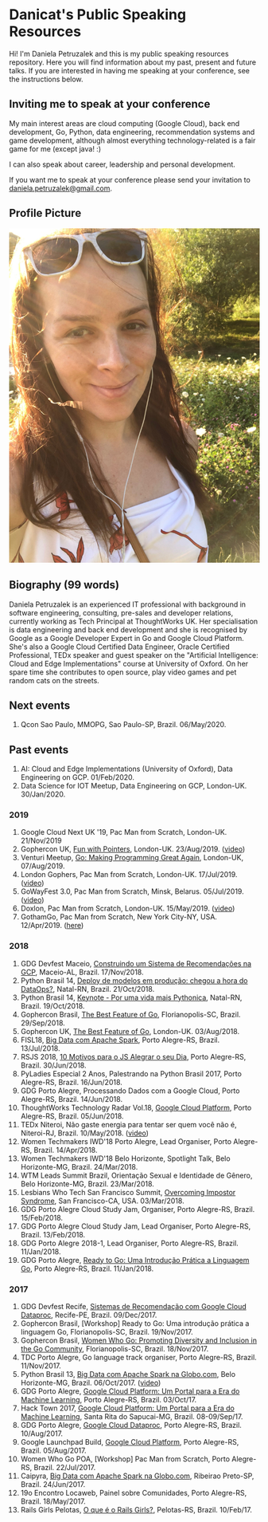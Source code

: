 # Danicat's Public Speaking Resources

Hi! I'm Daniela Petruzalek and this is my public speaking resources repository. Here you will find information about my past, present and future talks. If you are interested in having me speaking at your conference, see the instructions below.

## Inviting me to speak at your conference

My main interest areas are cloud computing (Google Cloud), back end development, Go, Python, data engineering, recommendation systems and game development, although almost everything technology-related is a fair game for me (except java! :)

I can also speak about career, leadership and personal development.

If you want me to speak at your conference please send your invitation to daniela.petruzalek@gmail.com.

## Profile Picture

![](profile.jpg)

## Biography (99 words)

Daniela Petruzalek is an experienced IT professional with background in software engineering, consulting, pre-sales and developer relations, currently working as Tech Principal at ThoughtWorks UK. Her specialisation is data engineering and back end development and she is recognised by Google as a Google Developer Expert in Go and Google Cloud Platform. She's also a Google Cloud Certified Data Engineer, Oracle Certified Professional, TEDx speaker and guest speaker on the "Artificial Intelligence: Cloud and Edge Implementations" course at University of Oxford. On her spare time she contributes to open source, play video games and pet random cats on the streets.

## Next events

1. Qcon Sao Paulo, MMOPG, Sao Paulo-SP, Brazil. 06/May/2020.

## Past events

1. AI: Cloud and Edge Implementations (University of Oxford), Data Engineering on GCP. 01/Feb/2020.
1. Data Science for IOT Meetup, Data Engineering on GCP, London-UK. 30/Jan/2020.

### 2019

1. Google Cloud Next UK '19, Pac Man from Scratch, London-UK. 21/Nov/2019
1. Gophercon UK, [Fun with Pointers](https://docs.google.com/presentation/d/e/2PACX-1vSVN5pXkK8CFimGIVqaUXpJxo0OUILbPMAMD1s0S1dZwXX-Z6lW9H5W7_rTAiDGacW2MSTpA0cnhZB_/pub?start=false&loop=false&delayms=3000), London-UK. 23/Aug/2019. ([video](https://youtu.be/yEiaCx0fR9k))
1. Venturi Meetup, [Go: Making Programming Great Again](https://docs.google.com/presentation/d/e/2PACX-1vSLjMNPcVRwNY-Os_D5_WqGWlti5jKjfx5cUZQq9jE0SvLrHZfBXeS6-jhCXXdwZxK5XfPB9L-1PAII/pub?start=false&loop=false&delayms=3000), London-UK, 07/Aug/2019.
1. London Gophers, Pac Man from Scratch, London-UK. 17/Jul/2019. ([video](https://youtu.be/SM8LTMnB4x0))
1. GoWayFest 3.0, Pac Man from Scratch, Minsk, Belarus. 05/Jul/2019. ([video](https://www.youtube.com/watch?v=0qvW4kIlS8I))
1. Doxlon, Pac Man from Scratch, London-UK. 15/May/2019. ([video](https://www.youtube.com/watch?v=r-ur2Go4-vU))
1. GothamGo, Pac Man from Scratch, New York City-NY, USA. 12/Apr/2019. ([here](https://www.youtube.com/watch?v=GH0DlCKTppE))

### 2018

1. GDG Devfest Maceio, [Construindo um Sistema de Recomendações na GCP](https://speakerdeck.com/danicat/construindo-um-sistema-de-recomendacoes-na-gcp), Maceio-AL, Brazil. 17/Nov/2018.
1. Python Brasil 14, [Deploy de modelos em produção: chegou a hora do DataOps?](https://speakerdeck.com/danicat/dataops), Natal-RN, Brazil. 21/Oct/2018.
1. Python Brasil 14, [Keynote - Por uma vida mais Pythonica](https://speakerdeck.com/danicat/por-uma-vida-mais-pythonica-keynote-python-brasil-14), Natal-RN, Brazil. 19/Oct/2018.
1. Gophercon Brasil, [The Best Feature of Go](https://speakerdeck.com/danicat/the-best-feature-of-go-gophercon-br-2018), Florianopolis-SC, Brazil. 29/Sep/2018.
1. Gophercon UK, [The Best Feature of Go](https://speakerdeck.com/danicat/the-best-feature-of-go-gophercon-br-2018), London-UK. 03/Aug/2018.
1. FISL18, [Big Data com Apache Spark](https://docs.google.com/presentation/d/1wsOfAO6HihYk3sjPsP6CbmqMC25EGz_X4sBC5pn3828/edit?usp=sharing), Porto Alegre-RS, Brazil. 13/Jul/2018.
1. RSJS 2018, [10 Motivos para o JS Alegrar o seu Dia](https://docs.google.com/presentation/d/1h_y4hwFfMY6Tuy42V5d87tJrGqpED_2qbSg8atO0eqI/edit?usp=sharing), Porto Alegre-RS, Brazil. 30/Jun/2018.
1. PyLadies Especial 2 Anos, Palestrando na Python Brasil 2017, Porto Alegre-RS, Brazil. 16/Jun/2018.
1. GDG Porto Alegre, Processando Dados com a Google Cloud, Porto Alegre-RS, Brazil. 14/Jun/2018.
1. ThoughtWorks Technology Radar Vol.18, [Google Cloud Platform](https://speakerdeck.com/danicat/techradar-vol-dot-18-google-cloud-platform?slide=1), Porto Alegre-RS, Brazil. 05/Jun/2018.
1. TEDx Niteroi, Não gaste energia para tentar ser quem você não é, Niteroi-RJ, Brazil. 10/May/2018. ([video](https://youtu.be/bbQzftKrIec))
1. Women Techmakers IWD'18 Porto Alegre, Lead Organiser, Porto Alegre-RS, Brazil. 14/Apr/2018.
1. Women Techmakers IWD'18 Belo Horizonte, Spotlight Talk, Belo Horizonte-MG, Brazil. 24/Mar/2018.
1. WTM Leads Summit Brazil, Orientação Sexual e Identidade de Gênero, Belo Horizonte-MG, Brazil. 23/Mar/2018.
1. Lesbians Who Tech San Francisco Summit, [Overcoming Impostor Syndrome](https://www.slideshare.net/DanielaPetruzalek/overcoming-impostor-syndrome-89548007), San Francisco-CA, USA. 03/Mar/2018.
1. GDG Porto Alegre Cloud Study Jam, Organiser, Porto Alegre-RS, Brazil. 15/Feb/2018.
1. GDG Porto Alegre Cloud Study Jam, Lead Organiser, Porto Alegre-RS, Brazil. 13/Feb/2018.
1. GDG Porto Alegre 2018-1, Lead Organiser, Porto Alegre-RS, Brazil. 11/Jan/2018.
1. GDG Porto Alegre, [Ready to Go: Uma Introdução Prática a Linguagem Go](https://github.com/danicat/ready2go), Porto Alegre-RS, Brazil. 11/Jan/2018.

### 2017

1. GDG Devfest Recife, [Sistemas de Recomendação com Google Cloud Dataproc](https://speakerdeck.com/danicat/sistemas-de-recomendacao-com-google-dataproc), Recife-PE, Brazil. 09/Dec/2017.
1. Gophercon Brasil, [Workshop] Ready to Go: Uma introdução prática a linguagem Go, Florianopolis-SC, Brazil. 19/Nov/2017.
1. Gophercon Brasil, [Women Who Go: Promoting Diversity and Inclusion in the Go Community](https://speakerdeck.com/danicat/wwg-promoting-diversity-and-inclusion-in-the-go-community), Florianopolis-SC, Brazil. 18/Nov/2017.
1. TDC Porto Alegre, Go language track organiser, Porto Alegre-RS, Brazil. 11/Nov/2017.
1. Python Brasil 13, [Big Data com Apache Spark na Globo.com](https://www.slideshare.net/DanielaPetruzalek/big-data-com-apache-spark-na-globocom-80566202), Belo Horizonte-MG, Brazil. 06/Oct/2017. ([video](https://www.youtube.com/watch?v=7QUO6ZdQy1w))
1. GDG Porto Alegre, [Google Cloud Platform: Um Portal para a Era do Machine Learning](https://www.slideshare.net/DanielaPetruzalek/google-cloud-platform-um-portal-para-a-era-do-machine-learning), Porto Alegre-RS, Brazil. 03/Oct/17.
1. Hack Town 2017, [Google Cloud Platform: Um Portal para a Era do Machine Learning](https://www.slideshare.net/DanielaPetruzalek/google-cloud-platform-um-portal-para-a-era-do-machine-learning), Santa Rita do Sapucai-MG, Brazil. 08-09/Sep/17.
1. GDG Porto Alegre, [Google Cloud Dataproc](https://www.slideshare.net/DanielaPetruzalek/google-cloud-dataproc), Porto Alegre-RS, Brazil. 10/Aug/2017.
1. Google Launchpad Build, [Google Cloud Platform](https://www.slideshare.net/DanielaPetruzalek/google-cloud-platform-78600049), Porto Alegre-RS, Brazil. 05/Aug/2017.
1. Women Who Go POA, [Workshop] Pac Man from Scratch, Porto Alegre-RS, Brazil. 22/Jul/2017.
1. Caipyra, [Big Data com Apache Spark na Globo.com](https://pt.slideshare.net/DanielaPetruzalek/big-data-com-apache-spark-na-globocom), Ribeirao Preto-SP, Brazil. 24/Jun/2017.
1. 19o Encontro Locaweb, Painel sobre Comunidades, Porto Alegre-RS, Brazil. 18/May/2017.
1. Rails Girls Pelotas, [O que é o Rails Girls?](https://www.slideshare.net/DanielaPetruzalek/rails-girls-pelotas-2017), Pelotas-RS, Brazil. 10/Feb/17.
